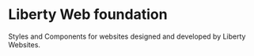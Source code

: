 # Liberty Web foundation

Styles and Components for websites designed and developed by Liberty Websites.
